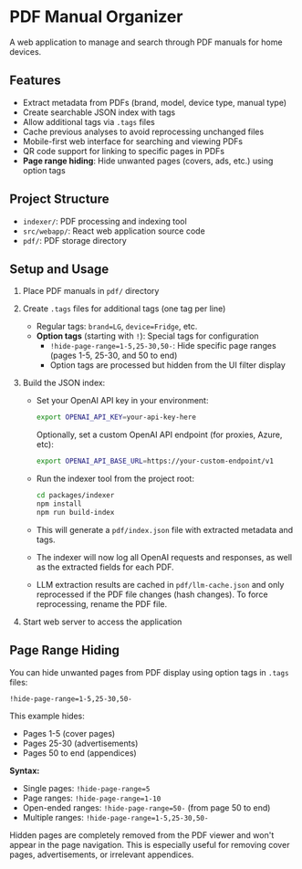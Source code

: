 # PDF Manual Organizer

A web application to manage and search through PDF manuals for home devices.

## Features
- Extract metadata from PDFs (brand, model, device type, manual type)
- Create searchable JSON index with tags
- Allow additional tags via `.tags` files
- Cache previous analyses to avoid reprocessing unchanged files
- Mobile-first web interface for searching and viewing PDFs
- QR code support for linking to specific pages in PDFs
- **Page range hiding**: Hide unwanted pages (covers, ads, etc.) using option tags

## Project Structure
- `indexer/`: PDF processing and indexing tool
- `src/webapp/`: React web application source code
- `pdf/`: PDF storage directory

## Setup and Usage
1. Place PDF manuals in `pdf/` directory
2. Create `.tags` files for additional tags (one tag per line)
   - Regular tags: `brand=LG`, `device=Fridge`, etc.
   - **Option tags** (starting with `!`): Special tags for configuration
     - `!hide-page-range=1-5,25-30,50-`: Hide specific page ranges (pages 1-5, 25-30, and 50 to end)
     - Option tags are processed but hidden from the UI filter display
3. Build the JSON index:

   - Set your OpenAI API key in your environment:
     
     ```sh
     export OPENAI_API_KEY=your-api-key-here
     ```
     
     Optionally, set a custom OpenAI API endpoint (for proxies, Azure, etc):
     
     ```sh
     export OPENAI_API_BASE_URL=https://your-custom-endpoint/v1
     ```
   - Run the indexer tool from the project root:
     
     ```sh
     cd packages/indexer
     npm install
     npm run build-index
     ```
   - This will generate a `pdf/index.json` file with extracted metadata and tags.

   - The indexer will now log all OpenAI requests and responses, as well as the extracted fields for each PDF.
   - LLM extraction results are cached in `pdf/llm-cache.json` and only reprocessed if the PDF file changes (hash changes). To force reprocessing, rename the PDF file.

4. Start web server to access the application

## Page Range Hiding
You can hide unwanted pages from PDF display using option tags in `.tags` files:

```
!hide-page-range=1-5,25-30,50-
```

This example hides:
- Pages 1-5 (cover pages)
- Pages 25-30 (advertisements)  
- Pages 50 to end (appendices)

**Syntax:**
- Single pages: `!hide-page-range=5`
- Page ranges: `!hide-page-range=1-10`
- Open-ended ranges: `!hide-page-range=50-` (from page 50 to end)
- Multiple ranges: `!hide-page-range=1-5,25-30,50-`

Hidden pages are completely removed from the PDF viewer and won't appear in the page navigation. This is especially useful for removing cover pages, advertisements, or irrelevant appendices.
